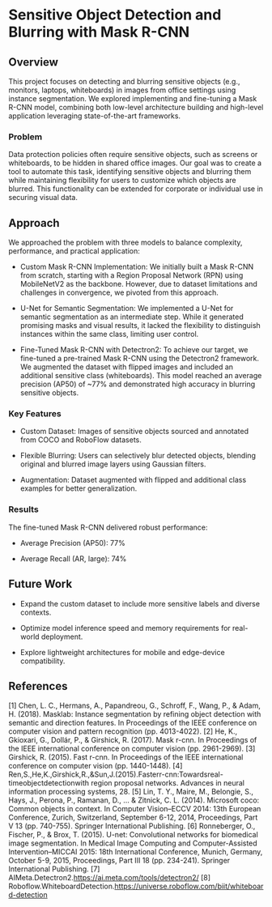 # Sensitive Object Detection and Blurring with Mask R-CNN

## Overview

This project focuses on detecting and blurring sensitive objects (e.g., monitors, laptops, whiteboards) in images from office settings using instance segmentation. We explored implementing and fine-tuning a Mask R-CNN model, combining both low-level architecture building and high-level application leveraging state-of-the-art frameworks.

### Problem

Data protection policies often require sensitive objects, such as screens or whiteboards, to be hidden in shared office images. Our goal was to create a tool to automate this task, identifying sensitive objects and blurring them while maintaining flexibility for users to customize which objects are blurred. This functionality can be extended for corporate or individual use in securing visual data.

## Approach

We approached the problem with three models to balance complexity, performance, and practical application:

- Custom Mask R-CNN Implementation: We initially built a Mask R-CNN from scratch, starting with a Region Proposal Network (RPN) using MobileNetV2 as the backbone. However, due to dataset limitations and challenges in convergence, we pivoted from this approach.

- U-Net for Semantic Segmentation: We implemented a U-Net for semantic segmentation as an intermediate step. While it generated promising masks and visual results, it lacked the flexibility to distinguish instances within the same class, limiting user control.

- Fine-Tuned Mask R-CNN with Detectron2: To achieve our target, we fine-tuned a pre-trained Mask R-CNN using the Detectron2 framework. We augmented the dataset with flipped images and included an additional sensitive class (whiteboards). This model reached an average precision (AP50) of ~77% and demonstrated high accuracy in blurring sensitive objects.

### Key Features

- Custom Dataset: Images of sensitive objects sourced and annotated from COCO and RoboFlow datasets.

- Flexible Blurring: Users can selectively blur detected objects, blending original and blurred image layers using Gaussian filters.

- Augmentation: Dataset augmented with flipped and additional class examples for better generalization.

### Results

The fine-tuned Mask R-CNN delivered robust performance:

- Average Precision (AP50): 77%

- Average Recall (AR, large): 74%

## Future Work

- Expand the custom dataset to include more sensitive labels and diverse contexts.

- Optimize model inference speed and memory requirements for real-world deployment.

- Explore lightweight architectures for mobile and edge-device compatibility.

## References

[1] Chen, L. C., Hermans, A., Papandreou, G., Schroff, F., Wang, P., & Adam, H. (2018). Masklab: Instance segmentation by refining object detection with semantic and direction features. In Proceedings of the IEEE conference on computer vision and pattern recognition (pp. 4013-4022).
[2] He, K., Gkioxari, G., Dollár, P., & Girshick, R. (2017). Mask r-cnn. In Proceedings of the IEEE international conference on computer vision (pp. 2961-2969).
[3] Girshick, R. (2015). Fast r-cnn. In Proceedings of the IEEE international conference on computer vision (pp. 1440-1448).
[4] Ren,S.,He,K.,Girshick,R.,&Sun,J.(2015).Fasterr-cnn:Towardsreal-timeobjectdetectionwith region proposal networks. Advances in neural information processing systems, 28.
[5] Lin, T. Y., Maire, M., Belongie, S., Hays, J., Perona, P., Ramanan, D., ... & Zitnick, C. L. (2014). Microsoft coco: Common objects in context. In Computer Vision–ECCV 2014: 13th European Conference, Zurich, Switzerland, September 6-12, 2014, Proceedings, Part V 13 (pp. 740-755). Springer International Publishing.
[6] Ronneberger, O., Fischer, P., & Brox, T. (2015). U-net: Convolutional networks for biomedical image segmentation. In Medical Image Computing and Computer-Assisted Intervention–MICCAI 2015: 18th International Conference, Munich, Germany, October 5-9, 2015, Proceedings, Part III 18 (pp. 234-241). Springer International Publishing.
[7] AIMeta.Detectron2.https://ai.meta.com/tools/detectron2/
[8] Roboflow.WhiteboardDetection.https://universe.roboflow.com/biit/whiteboard-detection

